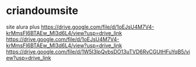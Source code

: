 # criandoumsite
site alura plus
https://drive.google.com/file/d/1oEJsU4M7V4-krMmsFI6BTAEw_Ml3d6L4/view?usp=drive_link
https://drive.google.com/file/d/1oEJsU4M7V4-krMmsFI6BTAEw_Ml3d6L4/view?usp=drive_link
https://drive.google.com/file/d/1W5I3lpQvbsDO13uTVD6RvCGUtHFuYqB5/view?usp=drive_link
